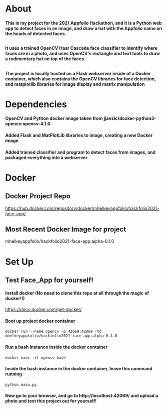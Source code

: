 #
# About
#### This is my project for the 2021 Appfolio Hackathon, and it is a Python web app to detect faces in an image, and draw a hat with the Appfolio name on the heads of detected faces.
##
#### It uses a trained OpenCV Haar Cascade face classifier to identify where faces are in a photo, and uses OpenCV's rectangle and text tools to draw a rudimentary hat on top of the faces.
##  
#### The project is locally hosted on a Flask webserver inside of a Docker container, which also contains the OpenCV libraries for face detection, and matplotlib libraries for image display and matrix manipulation

# 
# Dependencies
#### OpenCV and Python docker image taken from jjanzic/docker-python3-opencv:opencv-4.1.0.
#### Added Flask and MatPlotLib libraries to image, creating a new Docker image
#### Added trained classifier and program to detect faces from images, and packaged everything into a webserver

#
# Docker 
## Docker Project Repo
https://hub.docker.com/repository/docker/mhelkeyappfolio/hackfolio2021-face-app/
## Most Recent Docker Image for project
mhelkeyappfolio/hackfolio2021-face-app:alpha-0.1.0


#
# Set Up
## Test Face_App for yourself!
#### Install docker (No need to clone this repo at all through the magic of docker!!)
https://docs.docker.com/get-docker/
#### Boot up project docker container
```shellscript
docker run --name opencv -p 42069:42069 -td mhelkeyappfolio/hackfolio2021-face-app:alpha-0.1.0
```
#### Run a bash instance inside the docker container
```
docker exec -it opencv bash
```
#### Inside the bash instance in the docker container, leave this command running
```
python main.py
```
#### Now go to your browser, and go to http://localhost:42069/ and upload a photo and test this project out for yourself!
